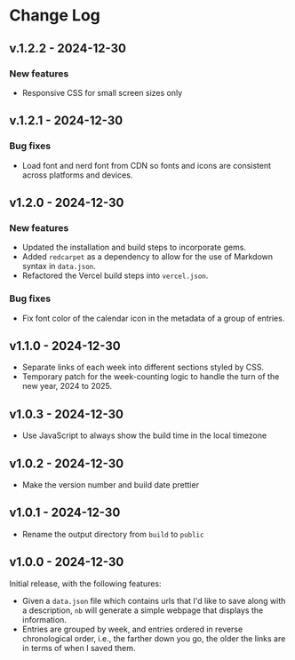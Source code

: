 # Change Log

## v.1.2.2 - 2024-12-30

### New features

- Responsive CSS for small screen sizes only

## v.1.2.1 - 2024-12-30

### Bug fixes

- Load font and nerd font from CDN so fonts and icons are consistent across platforms and devices.

## v1.2.0 - 2024-12-30

### New features

- Updated the installation and build steps to incorporate gems.
- Added `redcarpet` as a dependency to allow for the use of Markdown syntax in `data.json`.
- Refactored the Vercel build steps into `vercel.json`.

### Bug fixes

- Fix font color of the calendar icon in the metadata of a group of entries.

## v1.1.0 - 2024-12-30

- Separate links of each week into different sections styled by CSS.
- Temporary patch for the week-counting logic to handle the turn of the new year, 2024 to 2025.

## v1.0.3 - 2024-12-30

- Use JavaScript to always show the build time in the local timezone

## v1.0.2 - 2024-12-30

- Make the version number and build date prettier

## v1.0.1 - 2024-12-30

- Rename the output directory from `build` to `public`

## v1.0.0 - 2024-12-30

Initial release, with the following features:

- Given a `data.json` file which contains urls that I'd like to save along with a description, `nb` will generate a simple webpage that displays the information.
- Entries are grouped by week, and entries ordered in reverse chronological order, i.e., the farther down you go, the older the links are in terms of when I saved them.
